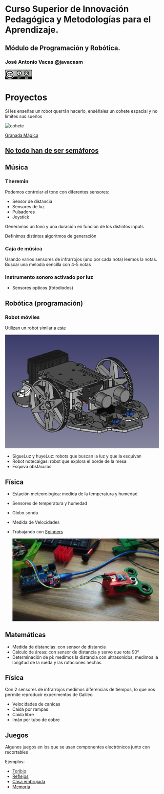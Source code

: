 # Curso Superior de Innovación Pedagógica y Metodologías para el Aprendizaje.

## Módulo de Programación y Robótica.

### José Antonio Vacas @javacasm

![CCbySA](./images/CCbySQ_88x31.png)

# Proyectos

Si les enseñas un robot querrán hacerlo, enséñales un cohete espacial y no límites sus sueños

![cohete](https://camo.githubusercontent.com/9a862717045d139b62bcbd7c9f0ce88ab4893011/687474703a2f2f692e696d6775722e636f6d2f5a4b79566b72742e676966)

[Granada Mágica](./GranadaMagica.md)

## [No todo han de ser semáforos](https://github.com/javacasm/NoMasSemaforos)

## Música

### Theremin

Podemos controlar el tono con diferentes sensores:

* Sensor de distancia
* Sensores de luz
* Pulsadores
* Joystick

Generamos un tono y una duración en función de los distintos inputs

Definimos distintos algorítmos de generación

### Caja de música

Usando varios sensores de infrarrojos (uno por cada nota) leemos la notas.
Buscar una melodía sencilla con 4-5 notas


### Instrumento sonoro activado por luz

* Sensores opticos (fotodiodos)

## Robótica (programación)

### Robot móviles

Utilizan un robot similar a [este](https://github.com/javacasm/evoPrintBot)

![evoPrintBot](https://github.com/javacasm/evoPrintBot/raw/master/imagenes/evoPrintBot.png)

* SigueLuz y huyeLuz: robots que buscan la luz y que la esquivan
* Robot notecaigas: robot que explora el borde de la mesa
* Esquiva obstáculos

## Física

* Estación meteorológica: medida de la temperatura y humedad
* Sensores de temperatura y humedad
* Globo sonda
* Medida de Velocidades
* Trabajando con [Spinners](https://github.com/javacasm/spinners)

  ![spinners](https://github.com/javacasm/Spinners/raw/master/images/Montaje_testBench.jpg)

## Matemáticas

* Medida de distancias: con sensor de distancia
* Cálculo de áreas: con sensor de distancia y servo que rota 90º
* Determinación de pi: medimos la distancia con ultrasonidos, medimos la longitud de la rueda y las rotaciones hechas.

## Física

Con 2 sensores de infrarrojos medimos diferencias de tiempos, lo que nos permite reproducir experimentos de Galileo

* Velocidades de canicas
* Caída por rampas
* Caída libre
* Imán por tubo de cobre

## Juegos

Algunos juegos en los que se usan componentes electrónicos junto con recortables

Ejemplos:

* [Toribio](http://diwo.bq.com/bq-invento-toribio-el-pulsabot/)
* [Reflejos](http://diwo.bq.com/bq-invento-reflejos/)
* [Casa embrujada](http://diwo.bq.com/bq-invento-especial-halloween/)
* [Memoria](http://diwo.bq.com/bq-invento-memoria/)
